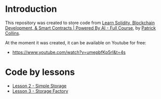# Introduction

This repository was created to store code from [Learn Solidity, Blockchain Development, & Smart Contracts | Powered By AI - Full Course](https://github.com/Cyfrin/foundry-full-course-f23), by [Patrick Collins](https://github.com/PatrickAlphaC).

At the moment it was created, it can be available on Youtube for free:
- https://www.youtube.com/watch?v=umepbfKp5rI&t=4s

# Code by lessons

- [Lesson 2 - Simple Storage](./lesson-2/README.md)
- [Lesson 3 - Storage Factory](./lesson-3/README.md)
